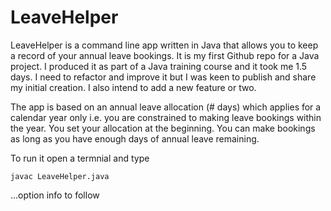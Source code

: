 # LeaveHelper

LeaveHelper is a command line app written in Java that allows you to keep a record of your annual leave bookings. It is my first Github repo for a Java project. I produced it as part of a Java training course and it took me 1.5 days. I need to refactor and improve it but I was keen to publish and share my initial creation. I also intend to add a new feature or two.

The app is based on an annual leave allocation (# days) which applies for a calendar year only i.e. you are constrained to making leave bookings within the year. You set your allocation at the beginning. You can make bookings as long as you have enough days of annual leave remaining.

To run it open a termnial and type
```
javac LeaveHelper.java
```
...option info to follow